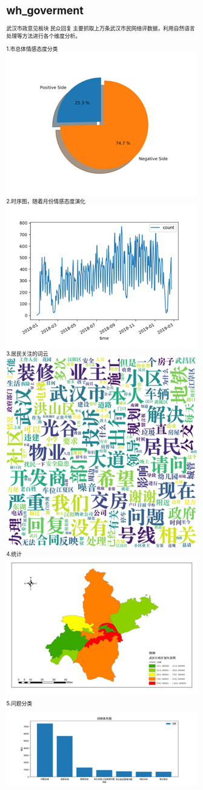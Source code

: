 # wh_goverment
武汉市政意见板块 民众回复 主要抓取上万条武汉市民网络评数据，利用自然语言处理等方法进行各个维度分析。

1.市总体情感态度分类
![Image text](https://github.com/yemanzhongting/wh_goverment/blob/master/%E6%83%85%E6%84%9F%E5%88%86%E7%B1%BB/emotions_pie_chart.jpg)
2.时序图，随着月份情感态度演化
![Image text](https://github.com/yemanzhongting/wh_goverment/blob/master/%E6%97%B6%E5%BA%8F%E5%9B%BE/%E6%97%B6%E5%BA%8F%E5%9B%BE.png)
3.居民关注的词云
![Image text](https://github.com/yemanzhongting/wh_goverment/blob/master/%E8%AF%8D%E4%BA%91%E5%8F%AF%E8%A7%86%E5%8C%96/test.jpg)
4.统计
![Image text](https://github.com/yemanzhongting/wh_goverment/blob/master/%E8%88%86%E6%83%85%E5%8F%AF%E8%A7%86%E5%8C%96/%E6%AD%A6%E6%B1%89%E8%88%86%E6%83%85.jpg)

5.问题分类

![Image text](https://github.com/yemanzhongting/wh_goverment/blob/master/%E9%97%AE%E9%A2%98%E5%88%86%E7%B1%BB/Figure_13.png)
